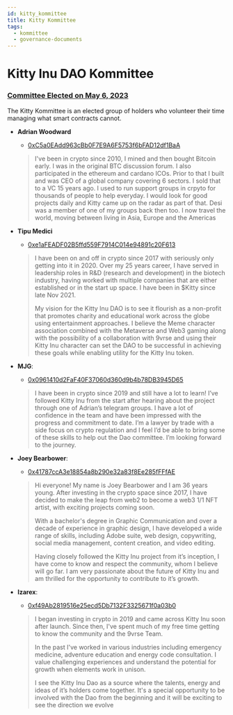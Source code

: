 ```yaml
---
id: kitty_kommittee
title: Kitty Kommittee
tags:
  - kommittee
  - governance-documents
---
```


# Kitty Inu DAO Kommittee 
### [Committee Elected on May 6, 2023](https://snapshot.org/#/kittyinudao.eth/proposal/0x1664e4688ab7a06993bd32e8263d8263ae239ac55a922ea6fa3291b7b583223d)

The Kitty Kommittee is an elected group of holders who volunteer their time managing what smart contracts cannot. 

- **Adrian Woodward** 

    - [0xC5a0EAdd963cBb0F7E9A6F5753f6bFAD12df1BaA](https://etherscan.io/address/0xC5a0EAdd963cBb0F7E9A6F5753f6bFAD12df1BaA)

    > I've been in crypto since 2010, I mined and then bought Bitcoin early. I was in the original BTC discussion forum. I also participated in the ethereum and cardano ICOs. Prior to that I built and was CEO of a global company covering 6 sectors. I sold that to a VC 15 years ago. I used to run support groups in crpyto for thousands of people to help everyday. I would look for good projects daily and Kitty came up on the radar as part of that. Desi was a member of one of my groups back then too. I now travel the world, moving between living in Asia, Europe and the Americas

- **Tipu Medici** 

    - [0xe1aFEADF02B5ffd559F7914C014e94891c20F613](https://etherscan.io/address/0xe1aFEADF02B5ffd559F7914C014e94891c20F613)

    > I have been on and off in crypto since 2017 with seriously only getting into it in 2020. Over my 25 years career, I have served in leadership roles in R&D (research and development) in the biotech industry, having worked with multiple companies that are either established or in the start up space. I have been in $Kitty since late Nov 2021. 
    >
    >My vision for the Kitty Inu DAO is to see it flourish as a non-profit that promotes charity and educational work across the globe using entertainment approaches. I believe the Meme character association combined with the Metaverse and Web3 gaming along with the possibility of a collaboration with 9vrse and using their Kitty Inu character can set the DAO to be successful in achieving these goals while enabling utility for the Kitty Inu token.

- **MJG**: 

    - [0x0961410d2FaF40F37060d360d9b4b78DB3945D65](https://etherscan.io/address/0x0961410d2FaF40F37060d360d9b4b78DB3945D65)

    > I have been in crypto since 2019 and still have a lot to learn! I’ve followed Kitty Inu from the start after hearing about the project through one of Adrian’s telegram groups. I have a lot of confidence in the team and have been impressed with the progress and commitment to date. I’m a lawyer by trade with a side focus on crypto regulation and I feel I’d be able to bring some of these skills to help out the Dao committee. I’m looking forward to the journey.

- **Joey Bearbower**: 

    - [0x41787ccA3e18854a8b290e32a83f8Ee285fFFfAE](https://etherscan.io/address/0x41787ccA3e18854a8b290e32a83f8Ee285fFFfAE)

    > Hi everyone! My name is Joey Bearbower and I am 36 years young. After investing in the crypto space since 2017, I have decided to make the leap from web2 to become a web3 1/1 NFT artist, with exciting projects coming soon.
    >
    > With a bachelor's degree in Graphic Communication and over a decade of experience in graphic design, I have developed a wide range of skills, including Adobe suite, web design, copywriting, social media management, content creation, and video editing. 
    >
    >Having closely followed the Kitty Inu project from it’s inception, I have come to know and respect the community, whom I believe will go far. I am very passionate about the future of Kitty Inu and am thrilled for the opportunity to contribute to it’s growth.

- **Izarex**: 
    - [0xf49Ab2819516e25ecd5Db7132F3325671f0a03b0](https://etherscan.io/address/0xf49Ab2819516e25ecd5Db7132F3325671f0a03b0)

    > I began investing in crypto in 2019 and came across Kitty Inu soon after launch.  Since then, I've spent much of my free time getting to know the community and the 9vrse Team.
    >
    > In the past I've worked in various industries including emergency medicine, adventure education and energy code consultation.   I value challenging experiences and understand the potential for growth when elements work in unison.
    >
    > I see the Kitty Inu Dao as a source where the talents, energy and ideas of it’s holders come together.   It's a special opportunity to be involved with the Dao from the beginning and it will be exciting to see the direction we evolve

